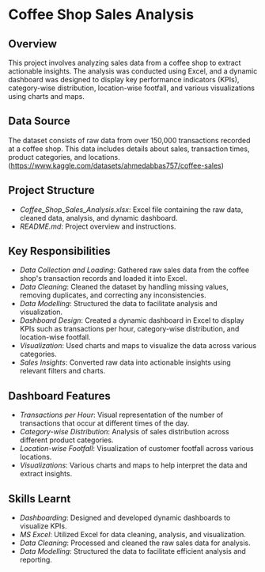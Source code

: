 # Coffee Shop Sales Analysis

## Overview
This project involves analyzing sales data from a coffee shop to extract actionable insights. The analysis was conducted using Excel, and a dynamic dashboard was designed to display key performance indicators (KPIs), category-wise distribution, location-wise footfall, and various visualizations using charts and maps.

## Data Source
The dataset consists of raw data from over 150,000 transactions recorded at a coffee shop. This data includes details about sales, transaction times, product categories, and locations.
(https://www.kaggle.com/datasets/ahmedabbas757/coffee-sales)

## Project Structure
- *Coffee_Shop_Sales_Analysis.xlsx*: Excel file containing the raw data, cleaned data, analysis, and dynamic dashboard.
- *README.md*: Project overview and instructions.

## Key Responsibilities
- *Data Collection and Loading*: Gathered raw sales data from the coffee shop's transaction records and loaded it into Excel.
- *Data Cleaning*: Cleaned the dataset by handling missing values, removing duplicates, and correcting any inconsistencies.
- *Data Modelling*: Structured the data to facilitate analysis and visualization.
- *Dashboard Design*: Created a dynamic dashboard in Excel to display KPIs such as transactions per hour, category-wise distribution, and location-wise footfall.
- *Visualization*: Used charts and maps to visualize the data across various categories.
- *Sales Insights*: Converted raw data into actionable insights using relevant filters and charts.

## Dashboard Features
- *Transactions per Hour*: Visual representation of the number of transactions that occur at different times of the day.
- *Category-wise Distribution*: Analysis of sales distribution across different product categories.
- *Location-wise Footfall*: Visualization of customer footfall across various locations.
- *Visualizations*: Various charts and maps to help interpret the data and extract insights.

## Skills Learnt
- *Dashboarding*: Designed and developed dynamic dashboards to visualize KPIs.
- *MS Excel*: Utilized Excel for data cleaning, analysis, and visualization.
- *Data Cleaning*: Processed and cleaned the raw sales data for analysis.
- *Data Modelling*: Structured the data to facilitate efficient analysis and reporting.
